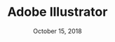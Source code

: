 ---
date: October 15, 2018
title: Adobe Illustrator
image: /static/img/tools/adobeillust.png
link: https://www.adobe.com/products/illustrator.html
description: Create logos, icons, sketches, typography and other vector art with Adobe Illustrator CC.
---